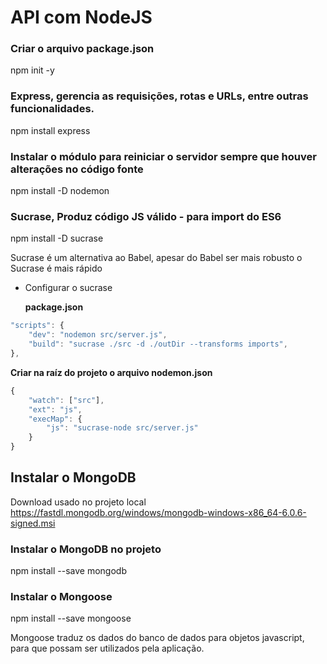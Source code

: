 # API com NodeJS
### Criar o arquivo package.json
npm init -y

### Express, gerencia as requisições, rotas e URLs, entre outras funcionalidades.
npm install express

### Instalar o módulo para reiniciar o servidor sempre que houver alterações no código fonte
npm install -D nodemon

### Sucrase, Produz código JS válido - para import do ES6
npm install -D sucrase

Sucrase é um alternativa ao Babel, apesar do Babel ser mais robusto o Sucrase é mais rápido

* Configurar o sucrase

   **package.json**
```javascript
"scripts": {
    "dev": "nodemon src/server.js",
    "build": "sucrase ./src -d ./outDir --transforms imports",
},
```
 
   **Criar na raíz do projeto o arquivo nodemon.json** 
```javascript
{
    "watch": ["src"],
    "ext": "js",
    "execMap": {
        "js": "sucrase-node src/server.js"
    }
}
```



## Instalar o MongoDB

Download usado no projeto local
https://fastdl.mongodb.org/windows/mongodb-windows-x86_64-6.0.6-signed.msi

### Instalar o MongoDB no projeto
npm install --save mongodb

### Instalar o Mongoose
npm install --save mongoose

Mongoose traduz os dados do banco de dados para objetos javascript, para que possam ser utilizados pela aplicação.

